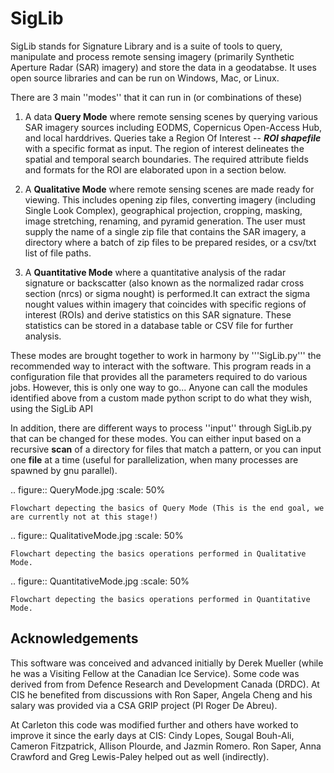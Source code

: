 SigLib
======

SigLib stands for Signature Library and is a suite of tools to query, manipulate and process remote sensing imagery (primarily Synthetic Aperture Radar (SAR) imagery) and store the data in a geodatabse.  It uses open source libraries and can be run on Windows, Mac, or Linux.  


There are 3 main ''modes'' that it can run in (or combinations of these)  

1. A data **Query Mode** where remote sensing scenes by querying various  SAR imagery sources including EODMS, Copernicus Open-Access Hub, and local harddrives. Queries take a Region Of Interest -- ***ROI shapefile*** with a specific format as input. The region of interest delineates the spatial and temporal search boundaries. The required attribute fields and formats for the ROI are elaborated upon in a section below. 

2. A **Qualitative Mode** where remote sensing scenes are made ready for viewing.  This includes opening zip files, converting imagery (including Single Look Complex), geographical projection, cropping, masking, image stretching, renaming, and pyramid generation. The user must supply the name of a single zip file that contains the SAR imagery, a directory where a batch of zip files to be prepared resides, or a csv/txt list of file paths.

3. A **Quantitative Mode** where a quantitative analysis of the radar signature or backscatter (also known as the normalized radar cross section (nrcs) or sigma nought) is performed.It can extract the sigma nought values within imagery that coincides with specific regions of interest (ROIs) and derive statistics on this SAR signature. These statistics can be stored in a database table or CSV file for further analysis.

These modes are brought together to work in harmony by '''SigLib.py''' the recommended way to interact with the software.  This program reads in a configuration file that provides all the parameters required to do various jobs.  However, this is only one way to go... Anyone can call the modules identified above from a custom made python script to do what they wish, using the SigLib API

In addition, there are different ways to process ''input'' through SigLib.py that can be changed for these modes.  You can either input based on a recursive **scan** of a directory for files that match a pattern, or you can input one **file** at a time (useful for parallelization, when many processes are spawned by gnu parallel).

.. figure:: QueryMode.jpg
	:scale: 50%

	Flowchart depecting the basics of Query Mode (This is the end goal, we are currently not at this stage!)
	
.. figure:: QualitativeMode.jpg
	:scale: 50%

	Flowchart depecting the basics operations performed in Qualitative Mode.

.. figure:: QuantitativeMode.jpg
	:scale: 50%

	Flowchart depecting the basics operations performed in Quantitative Mode.

Acknowledgements
----------------

This software was conceived and advanced initially by Derek Mueller
(while he was a Visiting Fellow at the Canadian Ice Service). Some code
was derived from from Defence Research and Development Canada (DRDC). At
CIS he benefited from discussions with Ron Saper, Angela Cheng and his salary
was provided via a CSA GRIP project (PI Roger De Abreu).

At Carleton this code was modified further and others have worked to
improve it since the early days at CIS: Cindy Lopes, Sougal Bouh-Ali, 
Cameron Fitzpatrick, Allison Plourde, and Jazmin Romero.
Ron Saper, Anna Crawford and Greg Lewis-Paley helped out as well (indirectly).


